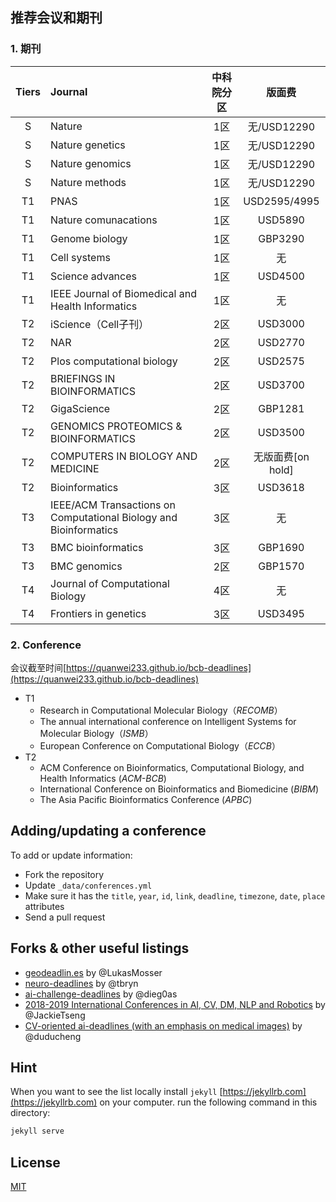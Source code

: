 ## 推荐会议和期刊

### 1. 期刊

| Tiers | Journal                                                           | 中科院分区 |     版面费      |
| :---: | :---------------------------------------------------------------- | :---: | :----------: |
|   S   | Nature                                                            |  1区   |  无/USD12290  |
|   S   | Nature genetics                                                   |  1区   |  无/USD12290  |
|   S   | Nature genomics                                                   |  1区   |  无/USD12290  |
|   S   | Nature methods                                                    |  1区   |  无/USD12290  |
|  T1   | PNAS                                                              |  1区   | USD2595/4995 |
|  T1   | Nature comunacations                                              |  1区   |   USD5890    |
|  T1   | Genome biology                                                    |  1区   |   GBP3290    |
|  T1   | Cell systems                                                      |  1区   |      无       |
|  T1   | Science advances                                                  |  1区   |   USD4500    |
|  T1   | IEEE Journal of Biomedical and Health Informatics                 |  1区   |      无       |
|  T2   | iScience（Cell子刊）                                               |  2区   |   USD3000    |
|  T2   | NAR                                                               |  2区   |   USD2770    |
|  T2   | Plos computational biology                                        |  2区   |   USD2575    |
|  T2   | BRIEFINGS IN BIOINFORMATICS                                       |  2区   |   USD3700       |
|  T2   | GigaScience                                                       |  2区   |   GBP1281    |
|  T2   | GENOMICS PROTEOMICS & BIOINFORMATICS                              |  2区   |   USD3500    |
|  T2   | COMPUTERS IN BIOLOGY AND MEDICINE                                 |  2区   |   无版面费[on hold]   |
|  T2   | Bioinformatics                                                    |  3区   |   USD3618    |
|  T3   | IEEE/ACM Transactions on Computational Biology and Bioinformatics |  3区   |      无       |
|  T3   | BMC bioinformatics                                                |  3区   |   GBP1690    |
|  T3   | BMC genomics                                                      |  2区   |   GBP1570    |
|  T4   | Journal of Computational Biology                                  |  4区   |      无       |
|  T4   | Frontiers in genetics                                             |  3区   |   USD3495    |
### 2. Conference
会议截至时间[https://quanwei233.github.io/bcb-deadlines](https://quanwei233.github.io/bcb-deadlines)
- T1 
	- Research in Computational Molecular Biology（_RECOMB_）
	- The annual international conference on Intelligent Systems for Molecular Biology（_ISMB_）
	- European Conference on Computational Biology（_ECCB_）
- T2
	- ACM Conference on Bioinformatics, Computational Biology, and Health Informatics (_ACM-BCB_)
	- International Conference on Bioinformatics and Biomedicine (_BIBM_)
	- The Asia Pacific Bioinformatics Conference (_APBC_)

## Adding/updating a conference

To add or update information:
- Fork the repository
- Update `_data/conferences.yml`
- Make sure it has the `title`, `year`, `id`, `link`, `deadline`, `timezone`, `date`, `place` attributes
- Send a pull request

## Forks & other useful listings

- [geodeadlin.es][3] by @LukasMosser
- [neuro-deadlines][4] by @tbryn
- [ai-challenge-deadlines][5] by @dieg0as
- [2018-2019 International Conferences in AI, CV, DM, NLP and Robotics][7] by @JackieTseng
- [CV-oriented ai-deadlines (with an emphasis on medical images)][8] by @duducheng

## Hint
When you want to see the list locally install `jekyll` [https://jekyllrb.com](https://jekyllrb.com) on your computer. run the following command in this directory:

```bash
jekyll serve
```

## License

[MIT][1]

[1]: https://abhshkdz.mit-license.org/
[2]: http://aideadlin.es/
[3]: http://geodeadlin.es/
[4]: https://github.com/tbryn/neuro-deadlines
[5]: https://github.com/dieg0as/ai-challenge-deadlines
[6]: http://www.conferenceranks.com/#
[7]: https://jackietseng.github.io/conference_call_for_paper/2018-2019-conferences-with-ccf.html
[8]: https://creedai.github.io/ai-deadlines/
